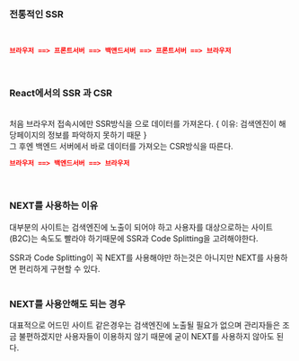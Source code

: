 ### 전통적인 SSR
<br>

~~~json
브라우저 ==> 프론트서버 ==> 백앤드서버 ==> 프론트서버 ==> 브라우저
~~~
<br>

### React에서의 SSR 과 CSR
<br>
처음 브라우저 접속시에만 SSR방식을 으로 데이터를 가져온다. { 이유: 검색엔진이 해당페이지의 정보를 파악하지 못하기 때문 }
<br>
그 후엔 백엔드 서버에서 바로 데이터를 가져오는 CSR방식을 따른다.
<br>

~~~json
브라우저 ==> 백엔드서버 ==> 브라우저
~~~
<br>

### NEXT를 사용하는 이유

대부분의 사이트는 검색엔진에 노출이 되어야 하고
사용자를 대상으로하는 사이트(B2C)는 속도도 빨라야 하기때문에 SSR과 Code Splitting을 고려해야한다.

SSR과 Code Splitting이 꼭 NEXT를 사용해야만 하는것은 아니지만 NEXT를 사용하면 편리하게 구현할 수 있다.
<br><br>

### NEXT를 사용안해도 되는 경우
대표적으로 어드민 사이트 같은경우는 검색엔진에 노출될 필요가 없으며 관리자들은 조금 불편하겠지만 사용자들이 이용하지 않기 때문에 굳이 NEXT를 사용하지 않아도 된다.





